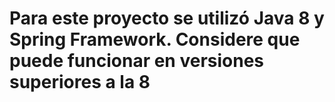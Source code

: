 # Para este proyecto se utilizó Java 8 y Spring Framework. Considere que puede funcionar en versiones superiores a la 8
